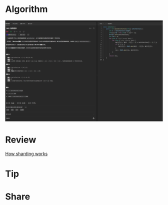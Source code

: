 # Algorithm

![](../../images/temp/zhenran-2023-10-22-lc.png)

# Review

[How sharding works](https://medium.com/@jeeyoungk/how-sharding-works-b4dec46b3f6)

# Tip



# Share

